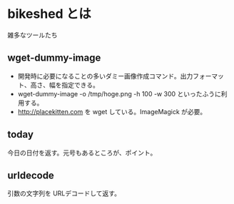 bikeshed とは
=============
雑多なツールたち

wget-dummy-image
-------

* 開発時に必要になることの多いダミー画像作成コマンド。出力フォーマット、高さ、幅を指定できる。
* wget-dummy-image -o /tmp/hoge.png -h 100 -w 300 といったふうに利用する。
* http://placekitten.com を wget している。ImageMagick が必要。

today
-------

今日の日付を返す。元号もあるところが、ポイント。

urldecode
-------

引数の文字列を URLデコードして返す。
